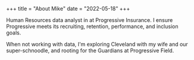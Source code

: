 +++
title = "About Mike"
date = "2022-05-18"
+++

Human Resources data analyst in at Progressive Insurance. I ensure Progressive meets its recruiting, retention, performance, and inclusion goals.

When not working with data, I'm exploring Cleveland with my wife and our super-schnoodle, and rooting for the Guardians at Progressive Field.
